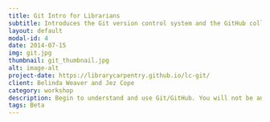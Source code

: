 ```yaml
---
title: Git Intro for Librarians
subtitle: Introduces the Git version control system and the GitHub collaboration tool.
layout: default
modal-id: 4
date: 2014-07-15
img: git.jpg
thumbnail: git_thumbnail.jpg
alt: image-alt
project-date: https://librarycarpentry.github.io/lc-git/
client: Belinda Weaver and Jez Cope
category: workshop
description: Begin to understand and use Git/GitHub. You will not be an expert by the end of the class. You will probably not even feel very comfortable using Git. This is okay. We want to make a start but, as with any skill, using Git takes practice.
tags: Beta
---
```

